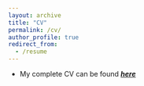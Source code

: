 ```yaml
---
layout: archive
title: "CV"
permalink: /cv/
author_profile: true
redirect_from:
  - /resume
---
```


* My complete CV can be found [_**here**_](https://drive.google.com/file/d/1yHdhAV1B5Q7fGHKllV6OmGrv2Ztckt9g/view?usp=sharing)
